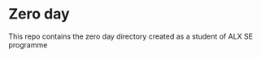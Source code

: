<h1>Zero day</h1>
<p>This repo contains the zero day directory created as a student of ALX SE programme</p>
